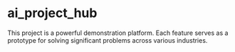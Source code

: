 # ai_project_hub
This project is a powerful demonstration platform. Each feature serves as a prototype for solving significant problems across various industries.
